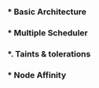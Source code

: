  ### * Basic Architecture
 ### * Multiple Scheduler
 ### *. Taints & tolerations
 ### * Node Affinity
 ### 
